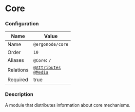 # Core

### Configuration

| Name          | Value                    |
|---------------|--------------------------|
| Name          | `@ergonode/core`   |
| Order         | `10`                     |
| Aliases       | `@Core`: `/`       |
| Relations     | [`@Attributes`][module-attributes] <br> [`@Media`][module-media] |
| Required       | true     |

### Description

A module that distributes information about core mechanisms.

[module-attributes]: frontend/modules/attributes
[module-media]: frontend/modules/media